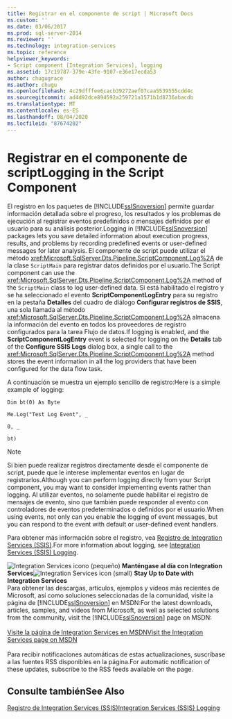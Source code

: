 ```yaml
---
title: Registrar en el componente de script | Microsoft Docs
ms.custom: ''
ms.date: 03/06/2017
ms.prod: sql-server-2014
ms.reviewer: ''
ms.technology: integration-services
ms.topic: reference
helpviewer_keywords:
- Script component [Integration Services], logging
ms.assetid: 17c19787-379e-43fe-9107-e36e17ecda53
author: chugugrace
ms.author: chugu
ms.openlocfilehash: 4c29dfffee6cacb39272aef07caa5539555cdd4c
ms.sourcegitcommit: ad4d92dce894592a259721a1571b1d8736abacdb
ms.translationtype: MT
ms.contentlocale: es-ES
ms.lasthandoff: 08/04/2020
ms.locfileid: "87674202"
---
```

# <a name="logging-in-the-script-component"></a><span data-ttu-id="3e09d-102">Registrar en el componente de script</span><span class="sxs-lookup"><span data-stu-id="3e09d-102">Logging in the Script Component</span></span>
  <span data-ttu-id="3e09d-103">El registro en los paquetes de [!INCLUDE[ssISnoversion](../../../includes/ssisnoversion-md.md)] permite guardar información detallada sobre el progreso, los resultados y los problemas de ejecución al registrar eventos predefinidos o mensajes definidos por el usuario para su análisis posterior.</span><span class="sxs-lookup"><span data-stu-id="3e09d-103">Logging in [!INCLUDE[ssISnoversion](../../../includes/ssisnoversion-md.md)] packages lets you save detailed information about execution progress, results, and problems by recording predefined events or user-defined messages for later analysis.</span></span> <span data-ttu-id="3e09d-104">El componente de script puede utilizar el método <xref:Microsoft.SqlServer.Dts.Pipeline.ScriptComponent.Log%2A> de la clase `ScriptMain` para registrar datos definidos por el usuario.</span><span class="sxs-lookup"><span data-stu-id="3e09d-104">The Script component can use the <xref:Microsoft.SqlServer.Dts.Pipeline.ScriptComponent.Log%2A> method of the `ScriptMain` class to log user-defined data.</span></span> <span data-ttu-id="3e09d-105">Si está habilitado el registro y se ha seleccionado el evento **ScriptComponentLogEntry** para su registro en la pestaña **Detalles** del cuadro de diálogo **Configurar registros de SSIS**, una sola llamada al método <xref:Microsoft.SqlServer.Dts.Pipeline.ScriptComponent.Log%2A> almacena la información del evento en todos los proveedores de registro configurados para la tarea Flujo de datos.</span><span class="sxs-lookup"><span data-stu-id="3e09d-105">If logging is enabled, and the **ScriptComponentLogEntry** event is selected for logging on the **Details** tab of the **Configure SSIS Logs** dialog box, a single call to the <xref:Microsoft.SqlServer.Dts.Pipeline.ScriptComponent.Log%2A> method stores the event information in all the log providers that have been configured for the data flow task.</span></span>  
  
 <span data-ttu-id="3e09d-106">A continuación se muestra un ejemplo sencillo de registro:</span><span class="sxs-lookup"><span data-stu-id="3e09d-106">Here is a simple example of logging:</span></span>  
  
 `Dim bt(0) As Byte`  
  
 `Me.Log("Test Log Event", _`  
  
 `0, _`  
  
 `bt)`  
  
> [!NOTE]  
>  <span data-ttu-id="3e09d-107">Si bien puede realizar registros directamente desde el componente de script, puede que le interese implementar eventos en lugar de registrarlos.</span><span class="sxs-lookup"><span data-stu-id="3e09d-107">Although you can perform logging directly from your Script component, you may want to consider implementing events rather than logging.</span></span> <span data-ttu-id="3e09d-108">Al utilizar eventos, no solamente puede habilitar el registro de mensajes de evento, sino que también puede responder al evento con controladores de eventos predeterminados o definidos por el usuario.</span><span class="sxs-lookup"><span data-stu-id="3e09d-108">When using events, not only can you enable the logging of event messages, but you can respond to the event with default or user-defined event handlers.</span></span>  
  
 <span data-ttu-id="3e09d-109">Para obtener más información sobre el registro, vea [Registro de Integration Services &#40;SSIS&#41;](../../performance/integration-services-ssis-logging.md).</span><span class="sxs-lookup"><span data-stu-id="3e09d-109">For more information about logging, see [Integration Services &#40;SSIS&#41; Logging](../../performance/integration-services-ssis-logging.md).</span></span>  
  
<span data-ttu-id="3e09d-110">![Integration Services icono (pequeño)](../../media/dts-16.gif "Icono de Integration Services (pequeño)")  **Manténgase al día con Integration Services**</span><span class="sxs-lookup"><span data-stu-id="3e09d-110">![Integration Services icon (small)](../../media/dts-16.gif "Integration Services icon (small)")  **Stay Up to Date with Integration Services**</span></span><br /> <span data-ttu-id="3e09d-111">Para obtener las descargas, artículos, ejemplos y vídeos más recientes de Microsoft, así como soluciones seleccionadas de la comunidad, visite la página de [!INCLUDE[ssISnoversion](../../../includes/ssisnoversion-md.md)] en MSDN:</span><span class="sxs-lookup"><span data-stu-id="3e09d-111">For the latest downloads, articles, samples, and videos from Microsoft, as well as selected solutions from the community, visit the [!INCLUDE[ssISnoversion](../../../includes/ssisnoversion-md.md)] page on MSDN:</span></span><br /><br /> [<span data-ttu-id="3e09d-112">Visite la página de Integration Services en MSDN</span><span class="sxs-lookup"><span data-stu-id="3e09d-112">Visit the Integration Services page on MSDN</span></span>](https://go.microsoft.com/fwlink/?LinkId=136655)<br /><br /> <span data-ttu-id="3e09d-113">Para recibir notificaciones automáticas de estas actualizaciones, suscríbase a las fuentes RSS disponibles en la página.</span><span class="sxs-lookup"><span data-stu-id="3e09d-113">For automatic notification of these updates, subscribe to the RSS feeds available on the page.</span></span>  
  
## <a name="see-also"></a><span data-ttu-id="3e09d-114">Consulte también</span><span class="sxs-lookup"><span data-stu-id="3e09d-114">See Also</span></span>  
 [<span data-ttu-id="3e09d-115">Registro de Integration Services &#40;SSIS&#41;</span><span class="sxs-lookup"><span data-stu-id="3e09d-115">Integration Services &#40;SSIS&#41; Logging</span></span>](../../performance/integration-services-ssis-logging.md)  
  
  
